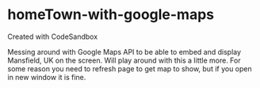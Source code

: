 # homeTown-with-google-maps
Created with CodeSandbox

Messing around with Google Maps API to be able to embed and display Mansfield, UK on the screen. Will play around with this a little more.
For some reason you need to refresh page to get map to show, but if you open in new window it is fine.
